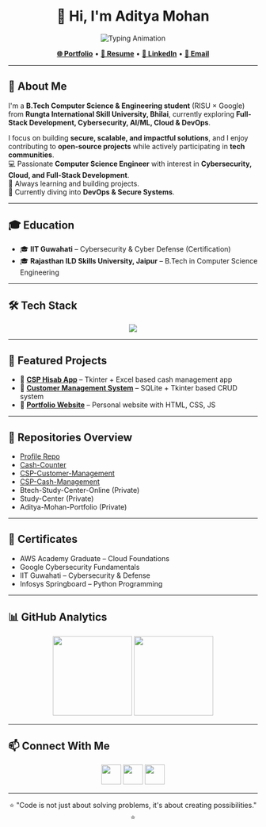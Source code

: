 <!-- HEADER -->
<h1 align="center">👋 Hi, I'm Aditya Mohan</h1>

<p align="center">
  <img src="https://readme-typing-svg.herokuapp.com?size=22&duration=4000&color=4E9F3D&center=true&vCenter=true&width=550&lines=Full-Stack+Developer;Cybersecurity+Enthusiast;Cloud+%26+DevOps+Learner;Tech+Explorer+%7C+Open-Source+Contributor" alt="Typing Animation">
</p>

<p align="center">
  <a href="https://adityamohan.tech" target="_blank"><b>🌐 Portfolio</b></a> •
  <a href="https://adityamohan.info" target="_blank"><b>📄 Resume</b></a> •
  <a href="https://linkedin.com/in/aditya-mohan-cse" target="_blank"><b>💼 LinkedIn</b></a> •
  <a href="mailto:adityamohan.cse@gmail.com"><b>📧 Email</b></a>
</p>

---

## 🚀 About Me  
I'm a **B.Tech Computer Science & Engineering student** (RISU × Google) from **Rungta International Skill University, Bhilai**, currently exploring **Full-Stack Development, Cybersecurity, AI/ML, Cloud & DevOps**.  

I focus on building **secure, scalable, and impactful solutions**, and I enjoy contributing to **open-source projects** while actively participating in **tech communities**.  
💻 Passionate **Computer Science Engineer** with interest in **Cybersecurity, Cloud, and Full-Stack Development**.  
🎯 Always learning and building projects.  
🌱 Currently diving into **DevOps & Secure Systems**.  

---

## 🎓 Education  

- 🎓 **IIT Guwahati** – Cybersecurity & Cyber Defense (Certification)  
- 🎓 **Rajasthan ILD Skills University, Jaipur** – B.Tech in Computer Science Engineering  

---


## 🛠️ Tech Stack  

<p align="center">
  <img src="https://skillicons.dev/icons?i=python,java,javascript,html,css,tailwind,react,nodejs,mysql,sqlite,git,github,linux,aws,docker&perline=8" />
</p>

---

## 📌 Featured Projects  

- 🔹 **[CSP Hisab App](https://github.com/adityamohan-cse/CSP-Hisab-App)** – Tkinter + Excel based cash management app  
- 🔹 **[Customer Management System](https://github.com/adityamohan-cse/Customer-Management-System)** – SQLite + Tkinter based CRUD system  
- 🔹 **[Portfolio Website](https://github.com/adityamohan-cse/Portfolio)** – Personal website with HTML, CSS, JS  

---

## 📂 Repositories Overview
- [Profile Repo](https://github.com/adityamohan-cse/adityamohan-cse)  
- [Cash-Counter](https://github.com/adityamohan-cse/Cash-Counter)  
- [CSP-Customer-Management](https://github.com/adityamohan-cse/CSP-Customer-Management)  
- [CSP-Cash-Management](https://github.com/adityamohan-cse/CSP-Cash-Management)  
- Btech-Study-Center-Online (Private)  
- Study-Center (Private)  
- Aditya-Mohan-Portfolio (Private)  

---

## 📜 Certificates  

- AWS Academy Graduate – Cloud Foundations  
- Google Cybersecurity Fundamentals  
- IIT Guwahati – Cybersecurity & Defense  
- Infosys Springboard – Python Programming  

---

## 📊 GitHub Analytics  

<p align="center">
  <img src="https://github-readme-stats.vercel.app/api?username=adityamohan-cse&show_icons=true&theme=tokyonight" height="160"/>
  <img src="https://github-readme-streak-stats.herokuapp.com/?user=adityamohan-cse&theme=tokyonight" height="160"/>
</p>

---

## 📫 Connect With Me  

<p align="center">
  <a href="https://linkedin.com/in/adityamohan-cse"><img src="https://skillicons.dev/icons?i=linkedin" height="40" /></a>
  <a href="mailto:adityamohan.work@gmail.com"><img src="https://skillicons.dev/icons?i=gmail" height="40" /></a>
  <a href="https://github.com/adityamohan-cse"><img src="https://skillicons.dev/icons?i=github" height="40" /></a>
</p>

---

<p align="center">⭐ "Code is not just about solving problems, it's about creating possibilities." ⭐</p>

